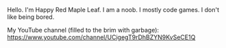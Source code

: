 Hello. I'm Happy Red Maple Leaf. I am a noob. I mostly code games. I don't like being bored.

My YouTube channel (filled to the brim with garbage): https://www.youtube.com/channel/UCigegT9rDhBZYN9KvSeCE1Q

<!---
HappyRedMapleLeaf/HappyRedMapleLeaf is a ✨ special ✨ repository because its `README.md` (this file) appears on your GitHub profile.
You can click the Preview link to take a look at your changes.
--->
